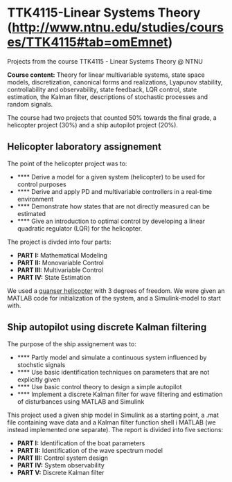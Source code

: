 # TTK4115-Linear Systems Theory (http://www.ntnu.edu/studies/courses/TTK4115#tab=omEmnet)
Projects from the course TTK4115 - Linear Systems Theory @ NTNU

**Course content:** Theory for linear multivariable systems, state space models, discretization, canonical forms and realizations, Lyapunov stability, controllability and observability, state feedback, LQR control, state estimation, the Kalman filter, descriptions of stochastic processes and random signals. 

The course had two projects that counted 50% towards the final grade, a helicopter project (30%) and a ship autopilot project (20%).

## Helicopter laboratory assignement
The point of the helicopter project was to:
* **** Derive a model for a given system (helicopter) to be used for control purposes
* **** Derive and apply PD and multivariable controllers in a real-time environment
* **** Demonstrate how states that are not directly measured can be estimated
* **** Give an introduction to optimal control by developing a linear quadratic regulator (LQR) for the helicopter.

The project is divded into four parts:

* **PART I:** Mathematical Modeling
* **PART II:** Monovariable Control
* **PART III:** Multivariable Control
* **PART IV:** State Estimation


We used a [quanser helicopter](http://www.quanser.com/products/3dof_helicopter) with 3 degrees of freedom.
We were given an MATLAB code for initialization of the system, and a Simulink-model to start with. 


## Ship autopilot using discrete Kalman filtering
The purpose of the ship assignement was to:

* **** Partly model and simulate a continuous system influenced by stochstic signals
* **** Use basic identification techniques on parameters that are not explicitly given
* **** Use basic control theory to design a simple autopilot
* **** Implement a discrete Kalman filter for wave filtering and estimation of disturbances using MATLAB and Simulink

This project used a given ship model in Simulink as a starting point, a .mat file containing wave data and a Kalman filter function shell i MATLAB (we instead implemented one separate). The report is divided into five sections:

* **PART I:** Identification of the boat parameters
* **PART II:** Identification of the wave spectrum model
* **PART III:** Control system design
* **PART IV:** System observability
* **PART V:** Discrete Kalman filter
